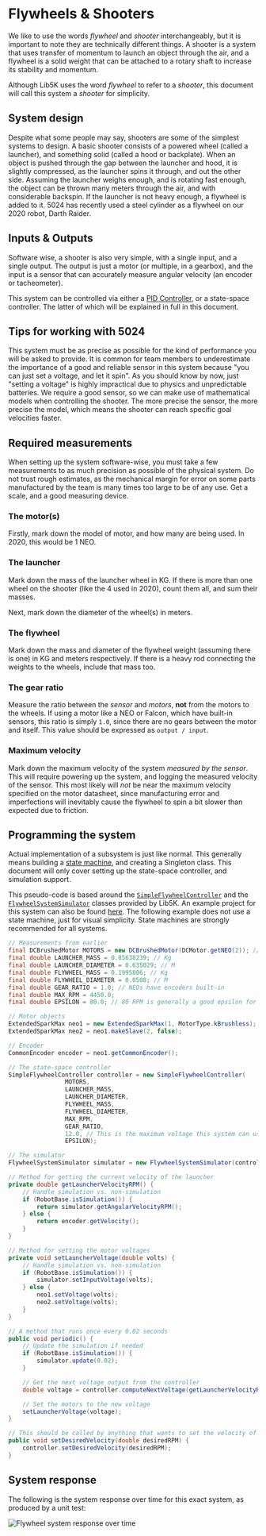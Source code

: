 # Flywheels & Shooters

We like to use the words *flywheel* and *shooter* interchangeably, but it is important to note they are technically different things. A shooter is a system that uses transfer of momentum to launch an object through the air, and a flywheel is a solid weight that can be attached to a rotary shaft to increase its stability and momentum.

Although Lib5K uses the word *flywheel* to refer to a *shooter*, this document will call this system a *shooter* for simplicity.

## System design

Despite what some people may say, shooters are some of the simplest systems to design. A basic shooter consists of a powered wheel (called a launcher), and something solid (called a hood or backplate). When an object is pushed through the gap between the launcher and hood, it is slightly compressed, as the launcher spins it through, and out the other side. Assuming the launcher weighs enough, and is rotating fast enough, the object can be thrown many meters through the air, and with considerable backspin. If the launcher is not heavy enough, a flywheel is added to it. 5024 has recently used a steel cylinder as a flywheel on our 2020 robot, Darth Raider.

## Inputs & Outputs

Software wise, a shooter is also very simple, with a single input, and a single output. The output is just a motor (or multiple, in a gearbox), and the input is a sensor that can accurately measure angular velocity (an encoder or tacheometer).

This system can be controlled via either a [PID Controller](/lib5k/technical/control/PID.html), or a state-space controller. The latter of which will be explained in full in this document.

## Tips for working with 5024

This system must be as precise as possible for the kind of performance you will be asked to provide. It is common for team members to underestimate the importance of a good and reliable sensor in this system because "you can just set a voltage, and let it spin". As you should know by now, just "setting a voltage" is highly impractical due to physics and unpredictable batteries. We require a good sensor, so we can make use of mathematical models when controlling the shooter. The more precise the sensor, the more precise the model, which means the shooter can reach specific goal velocities faster.

## Required measurements

When setting up the system software-wise, you must take a few measurements to as much precision as possible of the physical system. Do not trust rough estimates, as the mechanical margin for error on some parts manufactured by the team is many times too large to be of any use. Get a scale, and a good measuring device.

### The motor(s)

Firstly, mark down the model of motor, and how many are being used. In 2020, this would be 1 NEO.

### The launcher

Mark down the mass of the launcher wheel in KG. If there is more than one wheel on the shooter (like the 4 used in 2020), count them all, and sum their masses.

Next, mark down the diameter of the wheel(s) in meters.

### The flywheel

Mark down the mass and diameter of the flywheel weight (assuming there is one) in KG and meters respectively. If there is a heavy rod connecting the weights to the wheels, include that mass too.

### The gear ratio

Measure the ratio between the *sensor* and *motors*, **not** from the motors to the wheels. If using a motor like a NEO or Falcon, which have built-in sensors, this ratio is simply `1.0`, since there are no gears between the motor and itself. This value should be expressed as `output / input`.

### Maximum velocity

Mark down the maximum velocity of the system *measured by the sensor*. This will require powering up the system, and logging the measured velocity of the sensor. This most likely will *not* be near the maximum velocity specified on the motor datasheet, since manufacturing error and imperfections will inevitably cause the flywheel to spin a bit slower than expected due to friction.

## Programming the system

Actual implementation of a subsystem is just like normal. This generally means building a [state machine](/lib5k/tutorials/Building-a-State-Machine.html), and creating a Singleton class. This document will only cover setting up the state-space controller, and simulation support.

This pseudo-code is based around the [`SimpleFlywheelController`](/lib5k/javadoc/io/github/frc5024/lib5k/control_loops/statespace/wrappers/SimpleFlywheelController.html) and the [`FlywheelSystemSimulator`](/lib5k/javadoc/io/github/frc5024/lib5k/simulation/systems/FlywheelSystemSimulator.html) classes provided by Lib5K. An example project for this system can also be found [here](https://github.com/frc5024/lib5k/tree/master/examples/src/main/java/io/github/frc5024/lib5k/examples/statespace_flywheel). The following example does not use a state machine, just for visual simplicity. State machines are strongly recommended for all systems.

```java
// Measurements from earlier
final DCBrushedMotor MOTORS = new DCBrushedMotor(DCMotor.getNEO(2)); // This would represent two NEOs in a gearbox
final double LAUNCHER_MASS = 0.85638239; // Kg
final double LAUNCHER_DIAMETER = 0.635029; // M
final double FLYWHEEL_MASS = 0.1995806; // Kg
final double FLYWHEEL_DIAMETER = 0.0508; // M
final double GEAR_RATIO = 1.0; // NEOs have encoders built-in
final double MAX_RPM = 4450.0;
final double EPSILON = 80.0; // 80 RPM is generally a good epsilon for shooters, but it can be changed

// Motor objects
ExtendedSparkMax neo1 = new ExtendedSparkMax(1, MotorType.kBrushless);
ExtendedSparkMax neo2 = neo1.makeSlave(2, false);

// Encoder
CommonEncoder encoder = neo1.getCommonEncoder();

// The state-space controller
SimpleFlywheelController controller = new SimpleFlywheelController(
                MOTORS,
                LAUNCHER_MASS,
                LAUNCHER_DIAMETER,
                FLYWHEEL_MASS,
                FLYWHEEL_DIAMETER,
                MAX_RPM,
                GEAR_RATIO, 
                12.0, // This is the maximum voltage this system can use
                EPSILON);

// The simulator
FlywheelSystemSimulator simulator = new FlywheelSystemSimulator(controller);

// Method for getting the current velocity of the launcher
private double getLauncherVelocityRPM() {
    // Handle simulation vs. non-simulation
    if (RobotBase.isSimulation()) {
        return simulator.getAngularVelocityRPM();
    } else {
        return encoder.getVelocity();
    }
}

// Method for setting the motor voltages
private void setLauncherVoltage(double volts) {
    // Handle simulation vs. non-simulation
    if (RobotBase.isSimulation()) {
        simulator.setInputVoltage(volts);
    } else {
        neo1.setVoltage(volts);
        neo2.setVoltage(volts);
    }
}

// A method that runs once every 0.02 seconds
public void periodic() {
    // Update the simulation if needed
    if (RobotBase.isSimulation()) {
        simulator.update(0.02);
    }

    // Get the next voltage output from the controller
    double voltage = controller.computeNextVoltage(getLauncherVelocityRPM(), 0.02);

    // Set the motors to the new voltage
    setLauncherVoltage(voltage);
}

// This should be called by anything that wants to set the velocity of the launcher
public void setDesiredVelocity(double desiredRPM) {
    controller.setDesiredVelocity(desiredRPM);
}

```


## System response

The following is the system response over time for this exact system, as produced by a unit test:

![Flywheel system response over time](https://i.imgur.com/NzkXHu3.png)